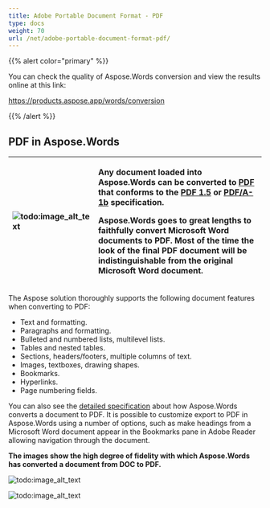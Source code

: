 ```yaml
---
title: Adobe Portable Document Format - PDF
type: docs
weight: 70
url: /net/adobe-portable-document-format-pdf/
---
```


{{% alert color="primary" %}} 

You can check the quality of Aspose.Words conversion and view the results online at this link:

<https://products.aspose.app/words/conversion>

{{% /alert %}} 


## PDF in Aspose.Words

|![todo:image_alt_text](adobe-portable-document-format-pdf_1.png)|<p>Any document loaded into Aspose.Words can be converted to [PDF ](https://docs.fileformat.com/pdf/)that conforms to the [PDF 1.5](http://en.wikipedia.org/wiki/PDF/A) or [PDF/A-1b](https://docs.fileformat.com/pdf/a/) specification.</p><p>Aspose.Words goes to great lengths to faithfully convert Microsoft Word documents to PDF. Most of the time the look of the final PDF document will be indistinguishable from the original Microsoft Word document.</p>|
| :- | :- |

The Aspose solution thoroughly supports the following document features when converting to PDF:

- Text and formatting.
- Paragraphs and formatting.
- Bulleted and numbered lists, multilevel lists.
- Tables and nested tables.
- Sections, headers/footers, multiple columns of text.
- Images, textboxes, drawing shapes.
- Bookmarks.
- Hyperlinks.
- Page numbering fields.


You can also see the [detailed specification](/words/net/document-interoperability/) about how Aspose.Words converts a document to PDF. It is possible to customize export to PDF in Aspose.Words using a number of options, such as make headings from a Microsoft Word document appear in the Bookmarks pane in Adobe Reader allowing navigation through the document.


**The images show the high degree of fidelity with which Aspose.Words has converted a document from DOC to PDF.** 

![todo:image_alt_text](adobe-portable-document-format-pdf_2.png)




![todo:image_alt_text](adobe-portable-document-format-pdf_3.png)
